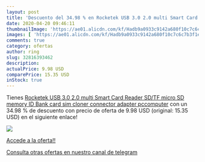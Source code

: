 ```yaml
---
layout: post
title: 'Descuento del 34.98 % en Rocketek USB 3.0 2.0 multi Smart Card Re'
date: 2020-04-20 09:46:11
thumbnailImage: 'https://ae01.alicdn.com/kf/Hadb9a0933c9142a680f10c7c6c7b3f1eN/Rocketek-USB-3-0-2-0-multi-Smart-Card-Reader-SD-TF-micro-SD-memory-ID.jpg_350x350._SL200_.jpg'
images: [ 'https://ae01.alicdn.com/kf/Hadb9a0933c9142a680f10c7c6c7b3f1eN/Rocketek-USB-3-0-2-0-multi-Smart-Card-Reader-SD-TF-micro-SD-memory-ID.jpg_350x350._SL200_.jpg' ]
comments: true
category: ofertas
author: ring
slug: 32816393462
description:
actualPrice: 9.98 USD
comparePrice: 15.35 USD
inStock: true
---
```


Tienes [Rocketek USB 3.0 2.0 multi Smart Card Reader SD/TF micro SD memory  ID Bank card sim cloner connector adapter pccomputer](https://www.amazon.com/dp/32816393462/?tag=redken08-20) con un 34.98 % de descuento con precio de oferta de 9.98 USD (original: 15.35 USD) en el siguiente enlace!

[![](https://ae01.alicdn.com/kf/Hadb9a0933c9142a680f10c7c6c7b3f1eN/Rocketek-USB-3-0-2-0-multi-Smart-Card-Reader-SD-TF-micro-SD-memory-ID.jpg_350x350._SL200_.jpg)](https://www.amazon.com/dp/32816393462/?tag=redken08-20)

[Accede a la oferta!!](https://www.amazon.com/dp/32816393462/?tag=redken08-20)

[Consulta otras ofertas en nuestro canal de telegram](https://t.me/s/ofertas25)
